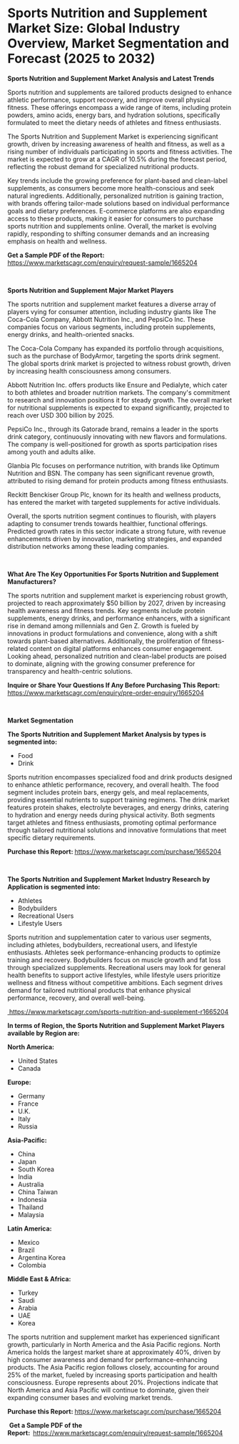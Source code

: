 <p><h1>Sports Nutrition and Supplement Market Size: Global Industry Overview, Market Segmentation and Forecast (2025 to 2032)</h1></p><p><strong>Sports Nutrition and Supplement Market Analysis and Latest Trends</strong></p>
<p><p>Sports nutrition and supplements are tailored products designed to enhance athletic performance, support recovery, and improve overall physical fitness. These offerings encompass a wide range of items, including protein powders, amino acids, energy bars, and hydration solutions, specifically formulated to meet the dietary needs of athletes and fitness enthusiasts.</p><p>The Sports Nutrition and Supplement Market is experiencing significant growth, driven by increasing awareness of health and fitness, as well as a rising number of individuals participating in sports and fitness activities. The market is expected to grow at a CAGR of 10.5% during the forecast period, reflecting the robust demand for specialized nutritional products. </p><p>Key trends include the growing preference for plant-based and clean-label supplements, as consumers become more health-conscious and seek natural ingredients. Additionally, personalized nutrition is gaining traction, with brands offering tailor-made solutions based on individual performance goals and dietary preferences. E-commerce platforms are also expanding access to these products, making it easier for consumers to purchase sports nutrition and supplements online. Overall, the market is evolving rapidly, responding to shifting consumer demands and an increasing emphasis on health and wellness.</p></p>
<p><strong>Get a Sample PDF of the Report:&nbsp;</strong> <a href="https://www.marketscagr.com/enquiry/request-sample/1665204?utm_campaign=3059&utm_medium=2&utm_source=Github&utm_content=ia&utm_term=18042025&utm_id=sports-nutrition-and-supplement">https://www.marketscagr.com/enquiry/request-sample/1665204</a></p>
<p>&nbsp;</p>
<p><strong>Sports Nutrition and Supplement Major Market Players</strong></p>
<p><p>The sports nutrition and supplement market features a diverse array of players vying for consumer attention, including industry giants like The Coca-Cola Company, Abbott Nutrition Inc., and PepsiCo Inc. These companies focus on various segments, including protein supplements, energy drinks, and health-oriented snacks.</p><p>The Coca-Cola Company has expanded its portfolio through acquisitions, such as the purchase of BodyArmor, targeting the sports drink segment. The global sports drink market is projected to witness robust growth, driven by increasing health consciousness among consumers.</p><p>Abbott Nutrition Inc. offers products like Ensure and Pedialyte, which cater to both athletes and broader nutrition markets. The company's commitment to research and innovation positions it for steady growth. The overall market for nutritional supplements is expected to expand significantly, projected to reach over USD 300 billion by 2025.</p><p>PepsiCo Inc., through its Gatorade brand, remains a leader in the sports drink category, continuously innovating with new flavors and formulations. The company is well-positioned for growth as sports participation rises among youth and adults alike.</p><p>Glanbia Plc focuses on performance nutrition, with brands like Optimum Nutrition and BSN. The company has seen significant revenue growth, attributed to rising demand for protein products among fitness enthusiasts.</p><p>Reckitt Benckiser Group Plc, known for its health and wellness products, has entered the market with targeted supplements for active individuals. </p><p>Overall, the sports nutrition segment continues to flourish, with players adapting to consumer trends towards healthier, functional offerings. Predicted growth rates in this sector indicate a strong future, with revenue enhancements driven by innovation, marketing strategies, and expanded distribution networks among these leading companies.</p></p>
<p>&nbsp;</p>
<p><strong>What Are The Key Opportunities For Sports Nutrition and Supplement Manufacturers?</strong></p>
<p><p>The sports nutrition and supplement market is experiencing robust growth, projected to reach approximately $50 billion by 2027, driven by increasing health awareness and fitness trends. Key segments include protein supplements, energy drinks, and performance enhancers, with a significant rise in demand among millennials and Gen Z. Growth is fueled by innovations in product formulations and convenience, along with a shift towards plant-based alternatives. Additionally, the proliferation of fitness-related content on digital platforms enhances consumer engagement. Looking ahead, personalized nutrition and clean-label products are poised to dominate, aligning with the growing consumer preference for transparency and health-centric solutions.</p></p>
<p><strong>Inquire or Share Your Questions If Any Before Purchasing This Report:</strong> <a href="https://www.marketscagr.com/enquiry/pre-order-enquiry/1665204?utm_campaign=3059&utm_medium=2&utm_source=Github&utm_content=ia&utm_term=18042025&utm_id=sports-nutrition-and-supplement">https://www.marketscagr.com/enquiry/pre-order-enquiry/1665204</a></p>
<p>&nbsp;</p>
<p><strong>Market Segmentation</strong></p>
<p><strong>The Sports Nutrition and Supplement Market Analysis by types is segmented into:</strong></p>
<p><ul><li>Food</li><li>Drink</li></ul></p>
<p><p>Sports nutrition encompasses specialized food and drink products designed to enhance athletic performance, recovery, and overall health. The food segment includes protein bars, energy gels, and meal replacements, providing essential nutrients to support training regimens. The drink market features protein shakes, electrolyte beverages, and energy drinks, catering to hydration and energy needs during physical activity. Both segments target athletes and fitness enthusiasts, promoting optimal performance through tailored nutritional solutions and innovative formulations that meet specific dietary requirements.</p></p>
<p><strong>Purchase this Report:&nbsp;</strong><a href="https://www.marketscagr.com/purchase/1665204?utm_campaign=3059&utm_medium=2&utm_source=Github&utm_content=ia&utm_term=18042025&utm_id=sports-nutrition-and-supplement">https://www.marketscagr.com/purchase/1665204</a></p>
<p>&nbsp;</p>
<p><strong>The Sports Nutrition and Supplement Market Industry Research by Application is segmented into:</strong></p>
<p><ul><li>Athletes</li><li>Bodybuilders</li><li>Recreational Users</li><li>Lifestyle Users</li></ul></p>
<p><p>Sports nutrition and supplementation cater to various user segments, including athletes, bodybuilders, recreational users, and lifestyle enthusiasts. Athletes seek performance-enhancing products to optimize training and recovery. Bodybuilders focus on muscle growth and fat loss through specialized supplements. Recreational users may look for general health benefits to support active lifestyles, while lifestyle users prioritize wellness and fitness without competitive ambitions. Each segment drives demand for tailored nutritional products that enhance physical performance, recovery, and overall well-being.</p></p>
<p><a href="https://www.marketscagr.com/sports-nutrition-and-supplement-r1665204?utm_campaign=3059&utm_medium=2&utm_source=Github&utm_content=ia&utm_term=18042025&utm_id=sports-nutrition-and-supplement">&nbsp;https://www.marketscagr.com/sports-nutrition-and-supplement-r1665204</a></p>
<p><strong>In terms of Region, the Sports Nutrition and Supplement Market Players available by Region are:</strong></p>
<p>
    <p> <strong> North America: </strong>
        <ul>
            <li>United States</li>
            <li>Canada</li>
        </ul>
        </p> 
    <p> <strong> Europe: </strong>
        <ul>
            <li>Germany</li>
            <li>France</li>
            <li>U.K.</li>
            <li>Italy</li>
            <li>Russia</li>
        </ul>
        </p> 
    <p> <strong> Asia-Pacific: </strong>
        <ul>
            <li>China</li>
            <li>Japan</li>
            <li>South Korea</li>
            <li>India</li>
            <li>Australia</li>
            <li>China Taiwan</li>
            <li>Indonesia</li>
            <li>Thailand</li>
            <li>Malaysia</li>
        </ul>
        </p> 
    <p> <strong> Latin America: </strong>
        <ul>
            <li>Mexico</li>
            <li>Brazil</li>
            <li>Argentina Korea</li>
            <li>Colombia</li>
        </ul>
        </p> 
    <p> <strong> Middle East & Africa: </strong>
        <ul>
            <li>Turkey</li>
            <li>Saudi</li>
            <li>Arabia</li>
            <li>UAE</li>
            <li>Korea</li>
        </ul>
    </p>
    </p>
<p><p>The sports nutrition and supplement market has experienced significant growth, particularly in North America and the Asia Pacific regions. North America holds the largest market share at approximately 40%, driven by high consumer awareness and demand for performance-enhancing products. The Asia Pacific region follows closely, accounting for around 25% of the market, fueled by increasing sports participation and health consciousness. Europe represents about 20%. Projections indicate that North America and Asia Pacific will continue to dominate, given their expanding consumer bases and evolving market trends.</p></p>
<p><strong>Purchase this Report: </strong><a href="https://www.marketscagr.com/purchase/1665204?utm_campaign=3059&utm_medium=2&utm_source=Github&utm_content=ia&utm_term=18042025&utm_id=sports-nutrition-and-supplement">https://www.marketscagr.com/purchase/1665204</a></p>
<p>&nbsp;<strong>Get a Sample PDF of the Report:&nbsp;&nbsp;</strong><a href="https://www.marketscagr.com/enquiry/request-sample/1665204?utm_campaign=3059&utm_medium=2&utm_source=Github&utm_content=ia&utm_term=18042025&utm_id=sports-nutrition-and-supplement">https://www.marketscagr.com/enquiry/request-sample/1665204</a></p>
<p><strong></strong></p>
<p><p></p><p></p><p></p></p>